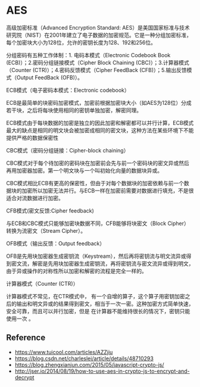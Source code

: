 AES
====================


高级加密标准（Advanced Encryption Standard: AES）是美国国家标准与技术研究院（NIST）在2001年建立了电子数据的加密规范。它是一种分组加密标准，每个加密块大小为128位，允许的密钥长度为128、192和256位。

 分组密码有五种工作体制：1. 电码本模式（Electronic Codebook Book (ECB)）；2.密码分组链接模式（Cipher Block Chaining (CBC)）；3.计算器模式（Counter (CTR)）；4.密码反馈模式（Cipher FeedBack (CFB)）；5.输出反馈模式（Output FeedBack (OFB)）。 


ECB模式（电子密码本模式：Electronic codebook）

ECB是最简单的块密码加密模式，加密前根据加密块大小（如AES为128位）分成若干块，之后将每块使用相同的密钥单独加密，解密同理。

ECB模式由于每块数据的加密是独立的因此加密和解密都可以并行计算，ECB模式最大的缺点是相同的明文块会被加密成相同的密文块，这种方法在某些环境下不能提供严格的数据保密性


CBC模式（密码分组链接：Cipher-block chaining）

CBC模式对于每个待加密的密码块在加密前会先与前一个密码块的密文异或然后再用加密器加密。第一个明文块与一个叫初始化向量的数据块异或。

CBC模式相比ECB有更高的保密性，但由于对每个数据块的加密依赖与前一个数据块的加密所以加密无法并行。与ECB一样在加密前需要对数据进行填充，不是很适合对流数据进行加密。

CFB模式(密文反馈:Cipher feedback)

与ECB和CBC模式只能够加密块数据不同，CFB能够将块密文（Block Cipher）转换为流密文（Stream Cipher）。

OFB模式（输出反馈：Output feedback）

OFB是先用块加密器生成密钥流（Keystream），然后再将密钥流与明文流异或得到密文流，解密是先用块加密器生成密钥流，再将密钥流与密文流异或得到明文，由于异或操作的对称性所以加密和解密的流程是完全一样的。


计算器模式（Counter (CTR)）

计算器模式不常见，在CTR模式中， 有一个自增的算子，这个算子用密钥加密之后的输出和明文异或的结果得到密文，相当于一次一密。这种加密方式简单快速，安全可靠，而且可以并行加密，但是 在计算器不能维持很长的情况下，密钥只能使用一次 。



## Reference 

 * <https://www.tuicool.com/articles/AZZjiu>
 * <https://blog.csdn.net/charleslei/article/details/48710293>
 * <https://blog.zhengxianjun.com/2015/05/javascript-crypto-js/>
 * <http://jser.io/2014/08/19/how-to-use-aes-in-crypto-js-to-encrypt-and-decrypt>
